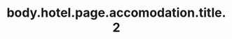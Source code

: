 ---
title: body.hotel.page.accomodation.title.2
featuredImage: ../../../images/hotel/accomodation/accomodation-2.jpg
alt: image-2
---                                   